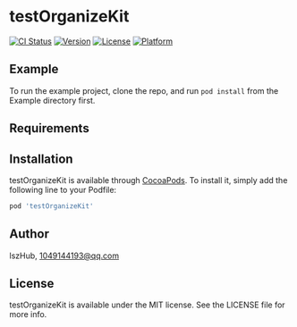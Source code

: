 # testOrganizeKit

[![CI Status](https://img.shields.io/travis/lszHub/testOrganizeKit.svg?style=flat)](https://travis-ci.org/lszHub/testOrganizeKit)
[![Version](https://img.shields.io/cocoapods/v/testOrganizeKit.svg?style=flat)](https://cocoapods.org/pods/testOrganizeKit)
[![License](https://img.shields.io/cocoapods/l/testOrganizeKit.svg?style=flat)](https://cocoapods.org/pods/testOrganizeKit)
[![Platform](https://img.shields.io/cocoapods/p/testOrganizeKit.svg?style=flat)](https://cocoapods.org/pods/testOrganizeKit)

## Example

To run the example project, clone the repo, and run `pod install` from the Example directory first.

## Requirements

## Installation

testOrganizeKit is available through [CocoaPods](https://cocoapods.org). To install
it, simply add the following line to your Podfile:

```ruby
pod 'testOrganizeKit'
```

## Author

lszHub, 1049144193@qq.com

## License

testOrganizeKit is available under the MIT license. See the LICENSE file for more info.
